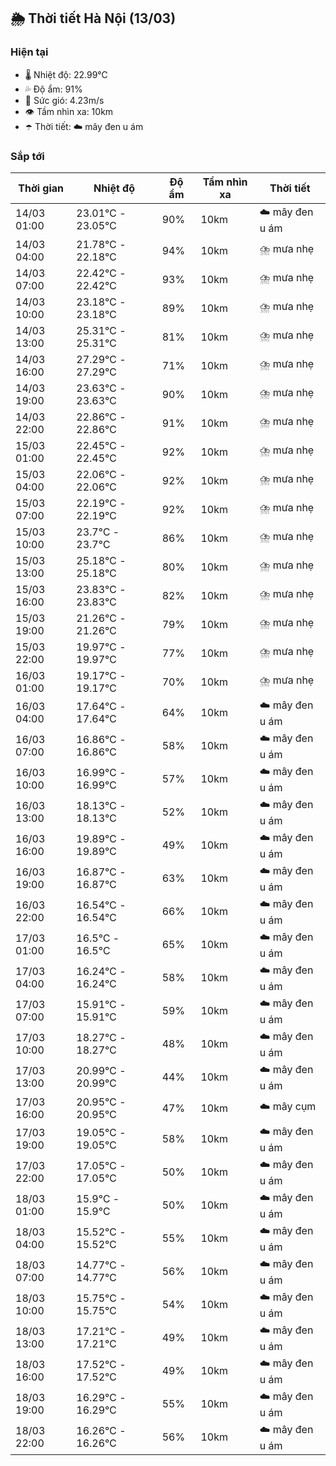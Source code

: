 ## 🌦️ Thời tiết Hà Nội (13/03)

### Hiện tại

- 🌡️ Nhiệt độ: 22.99℃
- 💦 Độ ẩm: 91%
- 💨 Sức gió: 4.23m/s
- 👁️ Tầm nhìn xa: 10km
- ☂️ Thời tiết: ☁️ mây đen u ám

### Sắp tới

| Thời gian | Nhiệt độ | Độ ẩm | Tầm nhìn xa | Thời tiết |
| --- | --- | --- | --- | --- |
| 14/03 01:00 | 23.01℃ - 23.05℃ | 90% | 10km | ☁️ mây đen u ám |
| 14/03 04:00 | 21.78℃ - 22.18℃ | 94% | 10km | ⛈️ mưa nhẹ |
| 14/03 07:00 | 22.42℃ - 22.42℃ | 93% | 10km | ⛈️ mưa nhẹ |
| 14/03 10:00 | 23.18℃ - 23.18℃ | 89% | 10km | ⛈️ mưa nhẹ |
| 14/03 13:00 | 25.31℃ - 25.31℃ | 81% | 10km | ⛈️ mưa nhẹ |
| 14/03 16:00 | 27.29℃ - 27.29℃ | 71% | 10km | ⛈️ mưa nhẹ |
| 14/03 19:00 | 23.63℃ - 23.63℃ | 90% | 10km | ⛈️ mưa nhẹ |
| 14/03 22:00 | 22.86℃ - 22.86℃ | 91% | 10km | ⛈️ mưa nhẹ |
| 15/03 01:00 | 22.45℃ - 22.45℃ | 92% | 10km | ⛈️ mưa nhẹ |
| 15/03 04:00 | 22.06℃ - 22.06℃ | 92% | 10km | ⛈️ mưa nhẹ |
| 15/03 07:00 | 22.19℃ - 22.19℃ | 92% | 10km | ⛈️ mưa nhẹ |
| 15/03 10:00 | 23.7℃ - 23.7℃ | 86% | 10km | ⛈️ mưa nhẹ |
| 15/03 13:00 | 25.18℃ - 25.18℃ | 80% | 10km | ⛈️ mưa nhẹ |
| 15/03 16:00 | 23.83℃ - 23.83℃ | 82% | 10km | ⛈️ mưa nhẹ |
| 15/03 19:00 | 21.26℃ - 21.26℃ | 79% | 10km | ⛈️ mưa nhẹ |
| 15/03 22:00 | 19.97℃ - 19.97℃ | 77% | 10km | ⛈️ mưa nhẹ |
| 16/03 01:00 | 19.17℃ - 19.17℃ | 70% | 10km | ⛈️ mưa nhẹ |
| 16/03 04:00 | 17.64℃ - 17.64℃ | 64% | 10km | ☁️ mây đen u ám |
| 16/03 07:00 | 16.86℃ - 16.86℃ | 58% | 10km | ☁️ mây đen u ám |
| 16/03 10:00 | 16.99℃ - 16.99℃ | 57% | 10km | ☁️ mây đen u ám |
| 16/03 13:00 | 18.13℃ - 18.13℃ | 52% | 10km | ☁️ mây đen u ám |
| 16/03 16:00 | 19.89℃ - 19.89℃ | 49% | 10km | ☁️ mây đen u ám |
| 16/03 19:00 | 16.87℃ - 16.87℃ | 63% | 10km | ☁️ mây đen u ám |
| 16/03 22:00 | 16.54℃ - 16.54℃ | 66% | 10km | ☁️ mây đen u ám |
| 17/03 01:00 | 16.5℃ - 16.5℃ | 65% | 10km | ☁️ mây đen u ám |
| 17/03 04:00 | 16.24℃ - 16.24℃ | 58% | 10km | ☁️ mây đen u ám |
| 17/03 07:00 | 15.91℃ - 15.91℃ | 59% | 10km | ☁️ mây đen u ám |
| 17/03 10:00 | 18.27℃ - 18.27℃ | 48% | 10km | ☁️ mây đen u ám |
| 17/03 13:00 | 20.99℃ - 20.99℃ | 44% | 10km | ☁️ mây đen u ám |
| 17/03 16:00 | 20.95℃ - 20.95℃ | 47% | 10km | ☁️ mây cụm |
| 17/03 19:00 | 19.05℃ - 19.05℃ | 58% | 10km | ☁️ mây đen u ám |
| 17/03 22:00 | 17.05℃ - 17.05℃ | 50% | 10km | ☁️ mây đen u ám |
| 18/03 01:00 | 15.9℃ - 15.9℃ | 50% | 10km | ☁️ mây đen u ám |
| 18/03 04:00 | 15.52℃ - 15.52℃ | 55% | 10km | ☁️ mây đen u ám |
| 18/03 07:00 | 14.77℃ - 14.77℃ | 56% | 10km | ☁️ mây đen u ám |
| 18/03 10:00 | 15.75℃ - 15.75℃ | 54% | 10km | ☁️ mây đen u ám |
| 18/03 13:00 | 17.21℃ - 17.21℃ | 49% | 10km | ☁️ mây đen u ám |
| 18/03 16:00 | 17.52℃ - 17.52℃ | 49% | 10km | ☁️ mây đen u ám |
| 18/03 19:00 | 16.29℃ - 16.29℃ | 55% | 10km | ☁️ mây đen u ám |
| 18/03 22:00 | 16.26℃ - 16.26℃ | 56% | 10km | ☁️ mây đen u ám |
